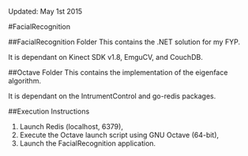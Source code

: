 Updated: May 1st 2015

#FacialRecognition

##FacialRecognition Folder
This contains the .NET solution for my FYP.

It is dependant on Kinect SDK v1.8, EmguCV, and CouchDB.


##Octave Folder
This contains the implementation of the eigenface algorithm.

It is dependant on the IntrumentControl and go-redis packages.


##Execution Instructions
1. Launch Redis (localhost, 6379),
2. Execute the Octave launch script using GNU Octave (64-bit),
3. Launch the FacialRecognition application.
